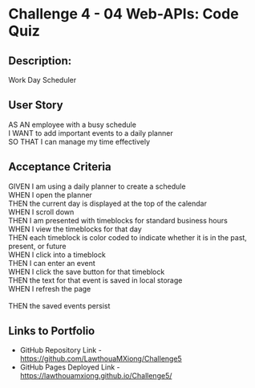 # Challenge 4 - 04 Web-APIs: Code Quiz

## **Description:**
Work Day Scheduler

## **User Story**
AS AN employee with a busy schedule<br />
I WANT to add important events to a daily planner<br />
SO THAT I can manage my time effectively<br />

## **Acceptance Criteria**
GIVEN I am using a daily planner to create a schedule<br />
WHEN I open the planner<br />
THEN the current day is displayed at the top of the calendar<br />
WHEN I scroll down<br />
THEN I am presented with timeblocks for standard business hours<br />
WHEN I view the timeblocks for that day<br />
THEN each timeblock is color coded to indicate whether it is in the past, present, or future<br />
WHEN I click into a timeblock<br />
THEN I can enter an event<br />
WHEN I click the save button for that timeblock<br />
THEN the text for that event is saved in local storage<br />
WHEN I refresh the page<br /><br />
THEN the saved events persist<br />

## **Links to Portfolio**
* GitHub Repository Link - https://github.com/LawthouaMXiong/Challenge5
* GitHub Pages Deployed Link - https://lawthouamxiong.github.io/Challenge5/